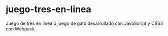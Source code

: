 # juego-tres-en-linea

Juego de tres en línea o juego de gato desarrollado con JavaScript y CSS3 con Webpack
